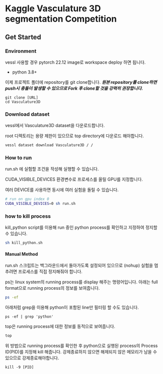 # Kaggle Vasculature 3D segmentation Competition

## Get Started

### Environment

vessl 사용할 경우 pytorch 22.12 image로 workspace deploy 하면 됩니다.

- python 3.8+

이제 프로젝트 폴더에 repository를 git clone합니다. ***원본 repository를 clone하면 push시 충돌이 발생할 수 있으므로 Fork 후 clone할 것을 강력히 권장합니다.***
```
git clone [URL]
cd Vasculature3D
```

### Download dataset

vessl에서 Vasculature3D dataset을 다운로드합니다.

root 디렉토리는 용량 제한이 있으므로 top directory에 다운로드 해야합니다.

```sh
vessl dataset download Vasculature3D / /
```

### How to run

run.sh 에 실험할 조건을 작성해 실행할 수 있습니다.

CUDA_VISIBLE_DEVICES 환경변수로 프로세스를 올릴 GPU를 지정합니다.

여러 DEVICE를 사용하면 동시에 여러 실험을 돌릴 수 있습니다.

```sh
# run on gpu index 0
CUDA_VISIBLE_DEVICES=0 sh run.sh
```

### how to kill process 

kill_python script를 이용해 run 중인 python process를 확인하고 지정하여 정지할 수 있습니다.

```sh
sh kill_python.sh
```

#### Manual Method

run.sh 스크립트는 백그라운드에서 돌아가도록 설정되어 있으므로 (nohup) 실험을 멈추려면 프로세스를 직접 정지해줘야 합니다.

ps는 linux system의 running process를 display 해주는 명령어입니다.
아래는 full format으로 running process의 정보를 보여줍니다.
```sh
ps -ef
```

아래처럼 grep을 이용해 python이 포함된 line만 필터링 할 수도 있습니다.
```
ps -ef | grep 'python'
```

top은 running process에 대한 정보를 동적으로 보여줍니다.
```sh
top
```

위 방법으로 running process를 확인한 후 python으로 실행된 process의 Process ID(PID)를 지정해 kill 해줍니다.
강제종료하지 않으면 해제되지 않은 메모리가 남을 수 있으므로 강제종료해야합니다.

```
kill -9 [PID]
```



